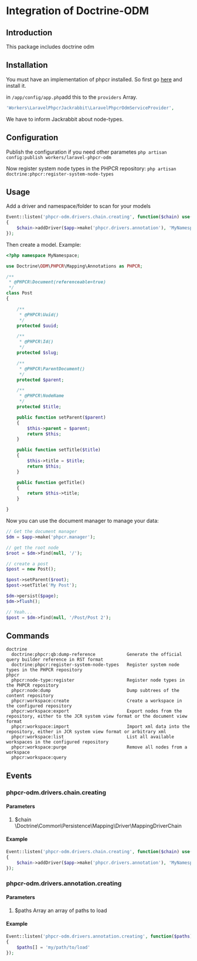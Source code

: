 # Integration of Doctrine-ODM

## Introduction

This package includes doctrine odm

## Installation

You must have an implementation of phpcr installed. So first go [here](https://github.com/Workers/laravel-phpcr-jackrabbit) and install it.

in ```/app/config/app.php```add this to the ```providers``` Array.
```php
'Workers\LaravelPhpcrJackrabbit\LaravelPhpcrOdmServiceProvider',
```

We have to inform Jackrabbit about node-types. 

## Configuration

Publish the configuration if you need other parametes
```php artisan config:publish workers/laravel-phpcr-odm```

Now register system node types in the PHPCR repository: ```php artisan doctrine:phpcr:register-system-node-types```   

## Usage

Add a driver and namespace/folder to scan for your models

```php
Event::listen('phpcr-odm.drivers.chain.creating', function($chain) use($app)
{
	$chain->addDriver($app->make('phpcr.drivers.annotation'), 'MyNamespaceToUse');
});
```

Then create a model. Example:

```php
<?php namespace MyNamespace;

use Doctrine\ODM\PHPCR\Mapping\Annotations as PHPCR;

/**
 * @PHPCR\Document(referenceable=true)
 */
class Post
{

	/**
	 * @PHPCR\Uuid()
	 */
	protected $uuid;

	/**
	 * @PHPCR\Id()
	 */
	protected $slug;

	/**
	 * @PHPCR\ParentDocument()
	 */
	protected $parent;

	/**
	 * @PHPCR\NodeName
	 */
	protected $title;

	public function setParent($parent)
	{
		$this->parent = $parent;
		return $this;
	}

	public function setTitle($title)
	{
		$this->title = $title;
		return $this;
	}

	public function getTitle()
	{
		return $this->title;
	}

}
```

Now you can use the document manager to manage your data:

```php
// Get the document manager
$dm = $app->make('phpcr.manager');

// get the root node
$root = $dm->find(null, '/');

// create a post
$post = new Post();

$post->setParent($root);
$post->setTitle('My Post');

$dm->persist($page);
$dm->flush();

// Yeah...
$post = $dm->find(null, '/Post/Post 2');

```

## Commands

```
doctrine
  doctrine:phpcr:qb:dump-reference            Generate the official query builder reference in RST format
  doctrine:phpcr:register-system-node-types   Register system node types in the PHPCR repository
phpcr
  phpcr:node-type:register                    Register node types in the PHPCR repository
  phpcr:node:dump                             Dump subtrees of the content repository
  phpcr:workspace:create                      Create a workspace in the configured repository
  phpcr:workspace:export                      Export nodes from the repository, either to the JCR system view format or the document view format
  phpcr:workspace:import                      Import xml data into the repository, either in JCR system view format or arbitrary xml
  phpcr:workspace:list                        List all available workspaces in the configured repository
  phpcr:workspace:purge                       Remove all nodes from a workspace
  phpcr:workspace:query   
```

## Events

### phpcr-odm.drivers.chain.creating

#### Parameters

1. $chain \Doctrine\Common\Persistence\Mapping\Driver\MappingDriverChain

#### Example

```php
Event::listen('phpcr-odm.drivers.chain.creating', function($chain) use($app)
{
	$chain->addDriver($app->make('phpcr.drivers.annotation'), 'MyNamespaceToUse');
});
```

### phpcr-odm.drivers.annotation.creating

#### Parameters

1. $paths Array an array of paths to load

#### Example

```php
Event::listen('phpcr-odm.drivers.annotation.creating', function($paths)
{
	$paths[] = 'my/path/to/load'
});
```